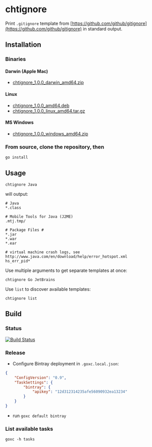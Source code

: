 # chtignore

Print `.gitignore` template from [https://github.com/github/gitignore](https://github.com/github/gitignore) in standard output.

## Installation

### Binaries

#### Darwin (Apple Mac)

 * [chtignore\_1.0.0\_darwin\_amd64.zip](https://dl.bintray.com//content/jcgay/tools/chtignore_1.0.0_darwin_amd64.zip?direct)

#### Linux

 * [chtignore\_1.0.0\_amd64.deb](https://dl.bintray.com//content/jcgay/tools/chtignore_1.0.0_amd64.deb?direct)
 * [chtignore\_1.0.0\_linux\_amd64.tar.gz](https://dl.bintray.com//content/jcgay/tools/chtignore_1.0.0_linux_amd64.tar.gz?direct)

#### MS Windows

 * [chtignore\_1.0.0\_windows\_amd64.zip](https://dl.bintray.com//content/jcgay/tools/chtignore_1.0.0_windows_amd64.zip?direct)

### From source, clone the repository, then

    go install
    
## Usage

    chtignore Java

will output:

```
# Java
*.class

# Mobile Tools for Java (J2ME)
.mtj.tmp/

# Package Files #
*.jar
*.war
*.ear

# virtual machine crash logs, see http://www.java.com/en/download/help/error_hotspot.xml
hs_err_pid*
```

Use multiple arguments to get separate templates at once:

    chtignore Go JetBrains

Use `list` to discover available templates:

    chtignore list

## Build

### Status

[![Build Status](https://travis-ci.org/jcgay/chtignore.svg?branch=master)](https://travis-ci.org/jcgay/chtignore)

### Release

- Configure Bintray deployment in `.goxc.local.json`:

```json
{
    "ConfigVersion": "0.9",
    "TaskSettings": {
        "bintray": {
            "apikey": "12d312314235afe56090932ea13234"
        }
    }
}
```

- run `goxc default bintray`

### List available tasks

    goxc -h tasks

